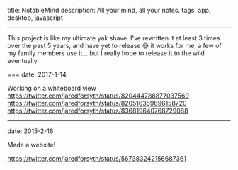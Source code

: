 title: NotableMind
description: All your mind, all your notes.
tags: app, desktop, javascript

---
This project is like my ultimate yak shave. I've rewritten it at least 3 times over the past 5 years, and have yet to release 😅 it works for me, a few of my family members use it... but I really hope to release it to the wild eventually.

===
date: 2017-1-14

Working on a whiteboard view
https://twitter.com/jaredforsyth/status/820444788877037569
https://twitter.com/jaredforsyth/status/820516359696158720
https://twitter.com/jaredforsyth/status/836819640768729088

---
date: 2015-2-16

Made a website!

https://twitter.com/jaredforsyth/status/567383242156687361
